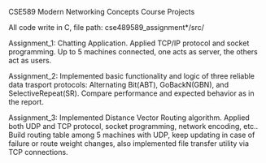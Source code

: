 CSE589 Modern Networking Concepts Course Projects

All code write in C, file path: cse489589_assignment*/src/

Assignment_1:
Chatting Application. 
Applied TCP/IP protocol and socket programming.
Up to 5 machines connected, one acts as server, the others act as users.

Assignment_2:
Implemented basic functionality and logic of three reliable data trasport protocols:
Alternating Bit(ABT), GoBackN(GBN), and SelectiveRepeat(SR).
Compare performance and expected behavior as in the report.

Assignment_3:
Implemented Distance Vector Routing algorithm.
Applied both UDP and TCP protocol, socket programming, network encoding, etc..
Build routing table among 5 machines with UDP, keep updating in case of failure or route weight changes, also implemented file transfer utility via TCP connections.
